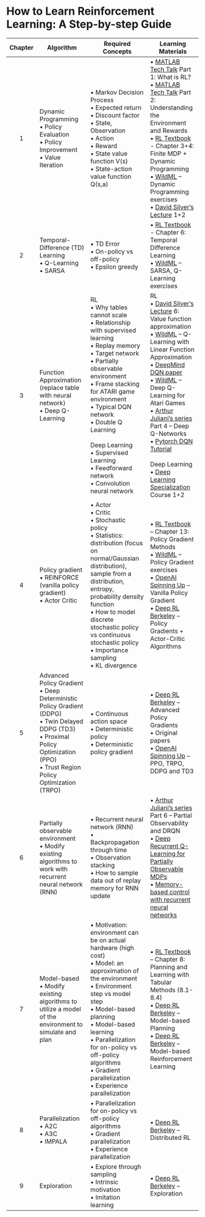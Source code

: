 # How to Learn Reinforcement Learning: A Step-by-step Guide

| Chapter       | Algorithm     | Required Concepts | Learning Materials |
| :-----------: | ------------- | ------------- | ------------- |
| 1 | Dynamic Programming<br/>•	Policy Evaluation<br/>•	Policy Improvement<br/>• Value Iteration | • Markov Decision Process<br/>• Expected return<br/>• Discount factor<br/>• State, Observation<br/>• Action<br/>• Reward<br/>•	State value function V(s)<br/>•	State-action value function Q(s,a) | • [MATLAB Tech Talk][1] Part 1: What is RL?<br/>•	[MATLAB Tech Talk][1] Part 2: Understanding the Environment and Rewards<br/>• [RL Textbook][2] - Chapter 3+4: Finite MDP + Dynamic Programming<br/>•	[WildML][3] – Dynamic Programming exercises<br/>•	[David Silver’s Lecture][4] 1+2 |
| 2 | Temporal-Difference (TD) Learning<br/>•	Q-Learning<br/>• SARSA | • TD Error<br/>• On-policy vs off-policy<br/>•	Epsilon greedy  | • [RL Textbook][2] - Chapter 6: Temporal Difference Learning<br/>•	[WildML][3] – SARSA, Q-Learning exercises |
| 3 | Function Approximation (replace table with neural network)<br/>• Deep Q-Learning | RL<br/>•	Why tables cannot scale<br/>•	Relationship with supervised learning<br/>•	Replay memory<br/>•	Target network<br/>• Partially observable environment<br/>•	Frame stacking for ATARI game environment<br/>•	Typical DQN network<br/>•	Double Q Learning<br/><br/> Deep Learning<br/>•	Supervised Learning<br/>•	Feedforward network<br/>•	Convolution neural network | RL<br/>•	[David Silver’s Lecture][4] 6: Value function approximation<br/>•	[WildML][3] – Q-Learning with Linear Function Approximation<br/>•	[DeepMind DQN paper][5]<br/>•	[WildML][3] – Deep Q-Learning for Atari Games<br/>•	[Arthur Juliani’s series][7] Part 4 – Deep Q-Networks<br/>•	[Pytorch DQN Tutorial][6]<br/><br/>Deep Learning<br/> • [Deep Learning Specialization][8] Course 1+2 |
| 4 | Policy gradient<br/>•	REINFORCE (vanilla policy gradient)<br/>•	Actor Critic | •	Actor<br/>•	Critic<br/>•	Stochastic policy<br/>•	Statistics: distribution (focus on normal/Gaussian distribution), sample from a distribution, entropy, probability density function<br/>•	How to model discrete stochastic policy vs continuous stochastic policy<br/>•	Importance sampling<br/>•	KL divergence |•	[RL Textbook][2] – Chapter 13: Policy Gradient Methods<br/>•	[WildML][3] – Policy Gradient exercises<br/>•	[OpenAI Spinning Up][9] – Vanilla Policy Gradient<br/>•	[Deep RL Berkeley][10] – Policy Gradients + Actor-Critic Algorithms |
| 5 | Advanced Policy Gradient<br/>•	Deep Deterministic Policy Gradient (DDPG)<br/>•	Twin Delayed DDPG (TD3)<br/>•	Proximal Policy Optimization (PPO)<br/>•	Trust Region Policy Optimization (TRPO) | • Continuous action space<br/>•	Deterministic policy<br/>•	Deterministic policy gradient<br/> | •	[Deep RL Berkeley][10] – Advanced Policy Gradients<br/>•	Original papers <br/>•	[OpenAI Spinning Up][9] – PPO, TRPO, DDPG and TD3  |
| 6 | Partially observable environment<br/>•	Modify existing algorithms to work with recurrent neural network (RNN) | • Recurrent neural network (RNN)<br/>•	Backpropagation through time<br/>•	Observation stacking<br/>•	How to sample data out of replay memory for RNN update | • [Arthur Juliani’s series][7] Part 6 – Partial Observability and DRQN<br/>•	[Deep Recurrent Q-Learning for Partially Observable MDPs][11]<br/>•	[Memory-based control with recurrent neural networks][12] |
| 7 | Model-based<br/>•	Modify existing algorithms to utilize a model of the environment to simulate and plan | •	Motivation: environment can be on actual hardware (high cost)<br/>•	Model: an approximation of the environment<br/>•	Environment step vs model step<br/>•	Model-based planning<br/>•	Model-based learning<br/>•	Parallelization for on-policy vs off-policy algorithms<br/>•	Gradient parallelization<br/>•	Experience parallelization | •	[RL Textbook][2] – Chapter 8: Planning and Learning with Tabular Methods (8.1-8.4)<br/>•	[Deep RL Berkeley][10] – Model-based Planning<br/>•	[Deep RL Berkeley][10] – Model-based Reinforcement Learning |
| 8 | Parallelization<br/>•	A2C<br/>•	A3C<br/>•	IMPALA | •	Parallelization for on-policy vs off-policy algorithms<br/>•	Gradient parallelization<br/>•	Experience parallelization | •	[Deep RL Berkeley][10] – Distributed RL |
| 9 | Exploration | •	Explore through sampling<br/>•	Intrinsic motivation<br/>•	Imitation learning<br/> | •	[Deep RL Berkeley][10] – Exploration |

[1]: https://www.mathworks.com/videos/series/reinforcement-learning.html
[2]: http://incompleteideas.net/book/RLbook2018.pdf
[3]: https://github.com/dennybritz/reinforcement-learning
[4]: https://www.davidsilver.uk/teaching/
[5]: https://storage.googleapis.com/deepmind-media/dqn/DQNNaturePaper.pdf
[6]: https://pytorch.org/tutorials/intermediate/reinforcement_q_learning.html
[7]: https://medium.com/@awjuliani
[8]: https://www.coursera.org/specializations/deep-learning
[9]: https://spinningup.openai.com/en/latest/spinningup/rl_intro.html
[10]: http://rail.eecs.berkeley.edu/deeprlcourse/
[11]: https://arxiv.org/abs/1507.06527
[12]: http://rll.berkeley.edu/deeprlworkshop/papers/rdpg.pdf
